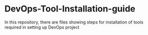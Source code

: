 # DevOps-Tool-Installation-guide
In this repository, there are files showing steps for installation of tools required in setting up DevOps project
